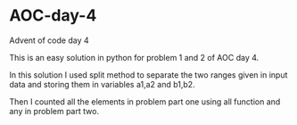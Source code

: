 # AOC-day-4
Advent of code day 4

This is an easy solution in python for problem 1 and 2 of AOC day 4.

In this solution I used split method to separate the two ranges given in input data and storing them in variables a1,a2 and b1,b2. 

Then I counted all the elements in problem part one using all function and any in problem part two.
